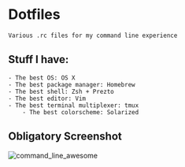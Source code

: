 # Dotfiles
	Various .rc files for my command line experience

## Stuff I have:
	- The best OS: OS X
	- The best package manager: Homebrew 
	- The best shell: Zsh + Prezto
	- The best editor: Vim
	- The best terminal multiplexer: tmux
        - The best colorscheme: Solarized

## Obligatory Screenshot

![command_line_awesome](https://dl.dropbox.com/u/34865/Screenshots/command_line_awesome.png)

